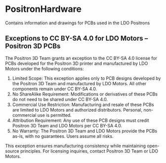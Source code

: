 # PositronHardware
Contains information and drawings for PCBs used in the LDO Positrons

## Exceptions to CC BY-SA 4.0 for LDO Motors – Positron 3D PCBs

The Positron 3D Team grants an exception to the CC BY-SA 4.0 license for PCBs developed for the Positron 3D printer and manufactured by LDO Motors under the following conditions:
1. Limited Scope: This exception applies only to PCB designs developed by the Positron 3D Team and manufactured by LDO Motors. All other components remain under CC BY-SA 4.0.
2. No ShareAlike Requirement: Modifications or derivatives of these PCBs do not need to be shared under CC BY-SA 4.0.
3. Commercial Use Restriction: Manufacturing and resale of these PCBs are limited to LDO Motors and authorized distributors. Personal, non-commercial use is permitted.
4. Attribution Requirement: Any use of these PCB designs must credit Positron 3D Team and LDO Motors per CC BY-SA 4.0.
5. No Warranty: The Positron 3D Team and LDO Motors provide the PCBs as-is, with no guarantees. Users assume all risks.

This exception ensures manufacturing consistency while maintaining open-source principles. For licensing inquiries, contact Positron 3D Team or LDO Motors.
